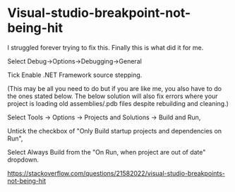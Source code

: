 # Visual-studio-breakpoint-not-being-hit


I struggled forever trying to fix this. Finally this is what did it for me.

Select Debug->Options->Debugging->General

Tick Enable .NET Framework source stepping.

(This may be all you need to do but if you are like me, you also have to do the ones stated below. The below solution will also fix errors where your project is loading old assemblies/.pdb files despite rebuilding and cleaning.)

Select Tools -> Options -> Projects and Solutions -> Build and Run,

Untick the checkbox of "Only Build startup projects and dependencies on Run",

Select Always Build from the "On Run, when project are out of date" dropdown.


https://stackoverflow.com/questions/21582022/visual-studio-breakpoints-not-being-hit
